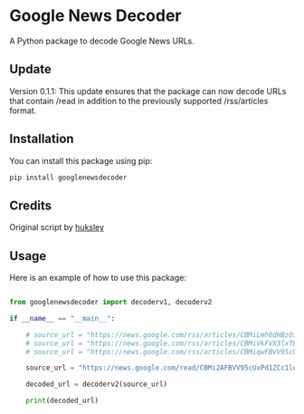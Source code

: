 # Google News Decoder

A Python package to decode Google News URLs.

## Update

Version 0.1.1: This update ensures that the package can now decode URLs that contain /read in addition to the previously supported /rss/articles format.


## Installation

You can install this package using pip:

```sh
pip install googlenewsdecoder
```

## Credits

Original script by [huksley](https://gist.github.com/huksley/)

## Usage

Here is an example of how to use this package:

```python

from googlenewsdecoder import decoderv1, decoderv2

if __name__ == "__main__":

    # source_url = "https://news.google.com/rss/articles/CBMiLmh0dHBzOi8vd3d3LmJiYy5jb20vbmV3cy9hcnRpY2xlcy9jampqbnhkdjE4OG_SATJodHRwczovL3d3dy5iYmMuY29tL25ld3MvYXJ0aWNsZXMvY2pqam54ZHYxODhvLmFtcA?oc=5"
    # source_url = "https://news.google.com/rss/articles/CBMiVkFVX3lxTE4zaGU2bTY2ZGkzdTRkSkJ0cFpsTGlDUjkxU2FBRURaTWU0c3QzVWZ1MHZZNkZ5Vzk1ZVBnTDFHY2R6ZmdCUkpUTUJsS1pqQTlCRzlzbHV3?oc=5"
    # source_url = "https://news.google.com/rss/articles/CBMiqwFBVV95cUxNMTRqdUZpNl9hQldXbGo2YVVLOGFQdkFLYldlMUxUVlNEaElsYjRRODVUMkF3R1RYdWxvT1NoVzdUYS0xSHg3eVdpTjdVODQ5cVJJLWt4dk9vZFBScVp2ZmpzQXZZRy1ncDM5c2tRbXBVVHVrQnpmMGVrQXNkQVItV3h4dVQ1V1BTbjhnM3k2ZUdPdnhVOFk1NmllNTZkdGJTbW9NX0k5U3E2Tkk?oc=5"

    source_url = "https://news.google.com/read/CBMi2AFBVV95cUxPd1ZCc1loODVVNHpnbFFTVHFkTG94eWh1NWhTeE9yT1RyNTRXMVV2S1VIUFM3ZlVkVjl6UHh3RkJ0bXdaTVRlcHBjMWFWTkhvZWVuM3pBMEtEdlllRDBveGdIUm9GUnJ4ajd1YWR5cWs3VFA5V2dsZnY1RDZhVDdORHRSSE9EalF2TndWdlh4bkJOWU5UMTdIV2RCc285Q2p3MFA4WnpodUNqN1RNREMwa3d5T2ZHS0JlX0MySGZLc01kWDNtUEkzemtkbWhTZXdQTmdfU1JJaXY?hl=en-US&gl=US&ceid=US%3Aen"

    decoded_url = decoderv2(source_url)

    print(decoded_url)
```
